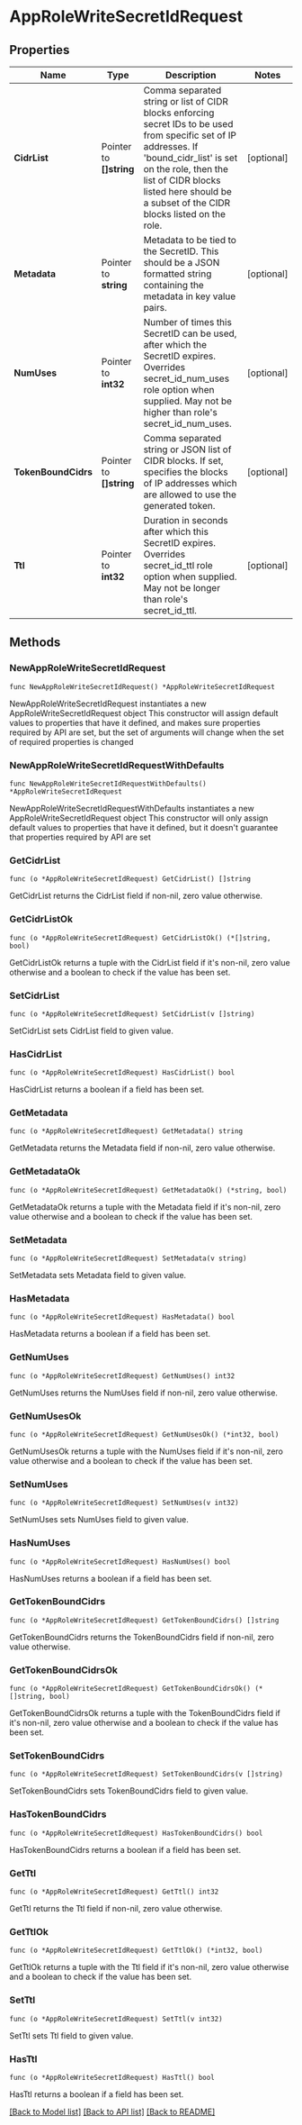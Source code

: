 # AppRoleWriteSecretIdRequest


## Properties

Name | Type | Description | Notes
------------ | ------------- | ------------- | -------------
**CidrList** | Pointer to **[]string** | Comma separated string or list of CIDR blocks enforcing secret IDs to be used from specific set of IP addresses. If &#x27;bound_cidr_list&#x27; is set on the role, then the list of CIDR blocks listed here should be a subset of the CIDR blocks listed on the role. | [optional] 
**Metadata** | Pointer to **string** | Metadata to be tied to the SecretID. This should be a JSON formatted string containing the metadata in key value pairs. | [optional] 
**NumUses** | Pointer to **int32** | Number of times this SecretID can be used, after which the SecretID expires. Overrides secret_id_num_uses role option when supplied. May not be higher than role&#x27;s secret_id_num_uses. | [optional] 
**TokenBoundCidrs** | Pointer to **[]string** | Comma separated string or JSON list of CIDR blocks. If set, specifies the blocks of IP addresses which are allowed to use the generated token. | [optional] 
**Ttl** | Pointer to **int32** | Duration in seconds after which this SecretID expires. Overrides secret_id_ttl role option when supplied. May not be longer than role&#x27;s secret_id_ttl. | [optional] 



## Methods


### NewAppRoleWriteSecretIdRequest

`func NewAppRoleWriteSecretIdRequest() *AppRoleWriteSecretIdRequest`

NewAppRoleWriteSecretIdRequest instantiates a new AppRoleWriteSecretIdRequest object
This constructor will assign default values to properties that have it defined,
and makes sure properties required by API are set, but the set of arguments
will change when the set of required properties is changed

### NewAppRoleWriteSecretIdRequestWithDefaults

`func NewAppRoleWriteSecretIdRequestWithDefaults() *AppRoleWriteSecretIdRequest`

NewAppRoleWriteSecretIdRequestWithDefaults instantiates a new AppRoleWriteSecretIdRequest object
This constructor will only assign default values to properties that have it defined,
but it doesn't guarantee that properties required by API are set


### GetCidrList

`func (o *AppRoleWriteSecretIdRequest) GetCidrList() []string`

GetCidrList returns the CidrList field if non-nil, zero value otherwise.

### GetCidrListOk

`func (o *AppRoleWriteSecretIdRequest) GetCidrListOk() (*[]string, bool)`

GetCidrListOk returns a tuple with the CidrList field if it's non-nil, zero value otherwise
and a boolean to check if the value has been set.

### SetCidrList

`func (o *AppRoleWriteSecretIdRequest) SetCidrList(v []string)`

SetCidrList sets CidrList field to given value.


### HasCidrList

`func (o *AppRoleWriteSecretIdRequest) HasCidrList() bool`

HasCidrList returns a boolean if a field has been set.




### GetMetadata

`func (o *AppRoleWriteSecretIdRequest) GetMetadata() string`

GetMetadata returns the Metadata field if non-nil, zero value otherwise.

### GetMetadataOk

`func (o *AppRoleWriteSecretIdRequest) GetMetadataOk() (*string, bool)`

GetMetadataOk returns a tuple with the Metadata field if it's non-nil, zero value otherwise
and a boolean to check if the value has been set.

### SetMetadata

`func (o *AppRoleWriteSecretIdRequest) SetMetadata(v string)`

SetMetadata sets Metadata field to given value.


### HasMetadata

`func (o *AppRoleWriteSecretIdRequest) HasMetadata() bool`

HasMetadata returns a boolean if a field has been set.




### GetNumUses

`func (o *AppRoleWriteSecretIdRequest) GetNumUses() int32`

GetNumUses returns the NumUses field if non-nil, zero value otherwise.

### GetNumUsesOk

`func (o *AppRoleWriteSecretIdRequest) GetNumUsesOk() (*int32, bool)`

GetNumUsesOk returns a tuple with the NumUses field if it's non-nil, zero value otherwise
and a boolean to check if the value has been set.

### SetNumUses

`func (o *AppRoleWriteSecretIdRequest) SetNumUses(v int32)`

SetNumUses sets NumUses field to given value.


### HasNumUses

`func (o *AppRoleWriteSecretIdRequest) HasNumUses() bool`

HasNumUses returns a boolean if a field has been set.




### GetTokenBoundCidrs

`func (o *AppRoleWriteSecretIdRequest) GetTokenBoundCidrs() []string`

GetTokenBoundCidrs returns the TokenBoundCidrs field if non-nil, zero value otherwise.

### GetTokenBoundCidrsOk

`func (o *AppRoleWriteSecretIdRequest) GetTokenBoundCidrsOk() (*[]string, bool)`

GetTokenBoundCidrsOk returns a tuple with the TokenBoundCidrs field if it's non-nil, zero value otherwise
and a boolean to check if the value has been set.

### SetTokenBoundCidrs

`func (o *AppRoleWriteSecretIdRequest) SetTokenBoundCidrs(v []string)`

SetTokenBoundCidrs sets TokenBoundCidrs field to given value.


### HasTokenBoundCidrs

`func (o *AppRoleWriteSecretIdRequest) HasTokenBoundCidrs() bool`

HasTokenBoundCidrs returns a boolean if a field has been set.




### GetTtl

`func (o *AppRoleWriteSecretIdRequest) GetTtl() int32`

GetTtl returns the Ttl field if non-nil, zero value otherwise.

### GetTtlOk

`func (o *AppRoleWriteSecretIdRequest) GetTtlOk() (*int32, bool)`

GetTtlOk returns a tuple with the Ttl field if it's non-nil, zero value otherwise
and a boolean to check if the value has been set.

### SetTtl

`func (o *AppRoleWriteSecretIdRequest) SetTtl(v int32)`

SetTtl sets Ttl field to given value.


### HasTtl

`func (o *AppRoleWriteSecretIdRequest) HasTtl() bool`

HasTtl returns a boolean if a field has been set.









[[Back to Model list]](../README.md#documentation-for-models) [[Back to API list]](../README.md#documentation-for-api-endpoints) [[Back to README]](../README.md)


